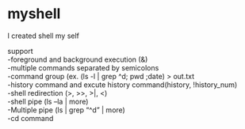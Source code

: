 # myshell
I created shell my self<br>

support<br>
-foreground and background execution (&) <br>
-multiple commands separated by semicolons <br>
-command group (ex. (ls -l | grep ^d; pwd ;date) > out.txt <br>
-history command and excute history command(history, !history_num) <br>
-shell redirection (>, >>, >|, <) <br>
-shell pipe (ls –la | more) <br>
-Multiple pipe (ls | grep “^d” | more) <br>
-cd command <br>
